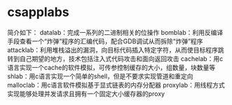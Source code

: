 # csapplabs
简介如下： datalab：完成一系列的二进制相关的位操作 bomblab：利用反编译手段查看一个“炸弹”程序的汇编代码，配合GDB调试从而拆除“炸弹”程序 attacklab：利用堆栈溢出的漏洞，向目标代码插入特定字符，从而使目标程序跳转到自己期望的地方，技术包括注入式代码攻击和面向返回攻击 cachelab：用c语言实现一个cache的软件模拟，可传参控制缓存的大小，组数量，块数量等 shlab：用c语言实现一个简单的shell，但是不要求实现管道和重定向 malloclab：用c语言软件模拟基于显式链表的内存分配器 proxylab：用线程方式实现能够处理并发请求且拥有一个固定大小缓存器的proxy

